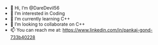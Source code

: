 - 👋 Hi, I’m @DareDevil56
- 👀 I’m interested in Coding
- 🌱 I’m currently learning C++
- 💞️ I’m looking to collaborate on C++
- 📫 You can reach me at:
https://www.linkedin.com/in/pankaj-gond-733b40228
<!---
DareDevil56/DareDevil56 is a ✨ special ✨ repository because its `README.md` (this file) appears on your GitHub profile.
You can click the Preview link to take a look at your changes.
--->
